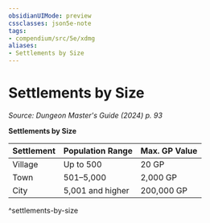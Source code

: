 ```yaml
---
obsidianUIMode: preview
cssclasses: json5e-note
tags:
- compendium/src/5e/xdmg
aliases:
- Settlements by Size
---
```

# Settlements by Size
*Source: Dungeon Master's Guide (2024) p. 93* 

**Settlements by Size**

| Settlement | Population Range | Max. GP Value |
|------------|------------------|---------------|
| Village | Up to 500 | 20 GP |
| Town | 501–5,000 | 2,000 GP |
| City | 5,001 and higher | 200,000 GP |
^settlements-by-size